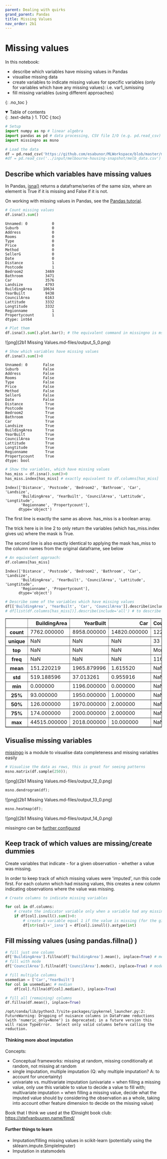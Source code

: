 ```yaml
---
parent: Dealing with quirks 
grand_parent: Pandas 
title: Missing Values 
nav_order: 2b1 
---
```


# Missing values

In this notebook:
- describe which variables have missing values in Pandas
- visualise missing data
- create variables to indicate missing values for specific variables (only for variables which have any missing values): i.e. var1_ismissing
- fill missing variables (using different approaches)

{: .no_toc } 
<details open markdown="block"> 
  <summary> 
    Table of contents 
  </summary> 
  {: .text-delta } 
1. TOC 
{:toc} 
</details> 


```python
# Setup
import numpy as np # linear algebra
import pandas as pd # data processing, CSV file I/O (e.g. pd.read_csv)
import missingno as msno
```


```python
# Load the data
df = pd.read_csv('https://github.com/esabunor/MLWorkspace/blob/master/melb_data.csv?raw=true')
#df = pd.read_csv('../input/melbourne-housing-snapshot/melb_data.csv') # when running on Kaggle
```

## Describe which variables have missing values
In Pandas, [isna()](https://pandas.pydata.org/docs/reference/api/pandas.isna.html) returns a dataframe/series of the same size, where an element is True if it is missing and False if it is not.

On working with missing values in Pandas, see the [Pandas tutorial](https://pandas.pydata.org/docs/user_guide/missing_data.html#values-considered-missing).


```python
# Count missing values
df.isna().sum()
```




    Unnamed: 0           0
    Suburb               0
    Address              0
    Rooms                0
    Type                 0
    Price                0
    Method               0
    SellerG              0
    Date                 0
    Distance             1
    Postcode             1
    Bedroom2          3469
    Bathroom          3471
    Car               3576
    Landsize          4793
    BuildingArea     10634
    YearBuilt         9438
    CouncilArea       6163
    Lattitude         3332
    Longtitude        3332
    Regionname           1
    Propertycount        1
    dtype: int64




```python
# Plot them
df.isna().sum().plot.bar(); # the equivalent command in missingno is msno.bar(df)
```


    
![png](2b1 Missing Values.md-files/output_5_0.png)
    



```python
# Show which variables have missing values
df.isna().sum()>0
```




    Unnamed: 0       False
    Suburb           False
    Address          False
    Rooms            False
    Type             False
    Price            False
    Method           False
    SellerG          False
    Date             False
    Distance          True
    Postcode          True
    Bedroom2          True
    Bathroom          True
    Car               True
    Landsize          True
    BuildingArea      True
    YearBuilt         True
    CouncilArea       True
    Lattitude         True
    Longtitude        True
    Regionname        True
    Propertycount     True
    dtype: bool




```python
# Show the variables, which have missing values
has_miss = df.isna().sum()>0
has_miss.index[has_miss] # exactly equivalent to df.columns[has_miss]
```




    Index(['Distance', 'Postcode', 'Bedroom2', 'Bathroom', 'Car', 'Landsize',
           'BuildingArea', 'YearBuilt', 'CouncilArea', 'Lattitude', 'Longtitude',
           'Regionname', 'Propertycount'],
          dtype='object')



The first line is exactly the same as above. has_miss is a boolean array.

The trick here is in line 2 to only return the variables (which has_miss.index gives us) where the mask is True. 

The second line is also exactly identical to applying the mask has_miss to the column names from the original dataframe, see below


```python
# An equivalent approach: 
df.columns[has_miss]
```




    Index(['Distance', 'Postcode', 'Bedroom2', 'Bathroom', 'Car', 'Landsize',
           'BuildingArea', 'YearBuilt', 'CouncilArea', 'Lattitude', 'Longtitude',
           'Regionname', 'Propertycount'],
          dtype='object')




```python
# Describe some of the variables which have missing values
df[['BuildingArea', 'YearBuilt', 'Car', 'CouncilArea']].describe(include='all')
# df[list(df.columns[has_miss])].describe(include='all') # to describe all
```




<div>
<style scoped>
    .dataframe tbody tr th:only-of-type {
        vertical-align: middle;
    }

    .dataframe tbody tr th {
        vertical-align: top;
    }

    .dataframe thead th {
        text-align: right;
    }
</style>
<table border="1" class="dataframe">
  <thead>
    <tr style="text-align: right;">
      <th></th>
      <th>BuildingArea</th>
      <th>YearBuilt</th>
      <th>Car</th>
      <th>CouncilArea</th>
    </tr>
  </thead>
  <tbody>
    <tr>
      <th>count</th>
      <td>7762.000000</td>
      <td>8958.000000</td>
      <td>14820.000000</td>
      <td>12233</td>
    </tr>
    <tr>
      <th>unique</th>
      <td>NaN</td>
      <td>NaN</td>
      <td>NaN</td>
      <td>33</td>
    </tr>
    <tr>
      <th>top</th>
      <td>NaN</td>
      <td>NaN</td>
      <td>NaN</td>
      <td>Moreland</td>
    </tr>
    <tr>
      <th>freq</th>
      <td>NaN</td>
      <td>NaN</td>
      <td>NaN</td>
      <td>1163</td>
    </tr>
    <tr>
      <th>mean</th>
      <td>151.220219</td>
      <td>1965.879996</td>
      <td>1.615520</td>
      <td>NaN</td>
    </tr>
    <tr>
      <th>std</th>
      <td>519.188596</td>
      <td>37.013261</td>
      <td>0.955916</td>
      <td>NaN</td>
    </tr>
    <tr>
      <th>min</th>
      <td>0.000000</td>
      <td>1196.000000</td>
      <td>0.000000</td>
      <td>NaN</td>
    </tr>
    <tr>
      <th>25%</th>
      <td>93.000000</td>
      <td>1950.000000</td>
      <td>1.000000</td>
      <td>NaN</td>
    </tr>
    <tr>
      <th>50%</th>
      <td>126.000000</td>
      <td>1970.000000</td>
      <td>2.000000</td>
      <td>NaN</td>
    </tr>
    <tr>
      <th>75%</th>
      <td>174.000000</td>
      <td>2000.000000</td>
      <td>2.000000</td>
      <td>NaN</td>
    </tr>
    <tr>
      <th>max</th>
      <td>44515.000000</td>
      <td>2018.000000</td>
      <td>10.000000</td>
      <td>NaN</td>
    </tr>
  </tbody>
</table>
</div>



## Visualise missing variables

[missingo](https://github.com/ResidentMario/missingno) is a module to visualise data completeness and missing variables easily


```python
# Visualise the data as rows, this is great for seeing patterns
msno.matrix(df.sample(250));
```


    
![png](2b1 Missing Values.md-files/output_12_0.png)
    



```python
msno.dendrogram(df);
```


    
![png](2b1 Missing Values.md-files/output_13_0.png)
    



```python
msno.heatmap(df);
```


    
![png](2b1 Missing Values.md-files/output_14_0.png)
    


missingno can be [further configured](https://github.com/ResidentMario/missingno/blob/master/CONFIGURATION.md)


## Keep track of which values are missing/create dummies

Create variables that indicate - for a given observation - whether a value was missing.

In order to keep track of which missing values were 'imputed', run this code first. For each column which had missing values, this creates a new column indicating observations where the value was missing.


```python
# Create columns to indicate missing variables

for col in df.columns:
    # create the indicator variable only when a variable had any missing values in the first place
    if df[col].isnull().sum()>0:
        # create a variable equal 1 if the value is missing (for the given observation)
        df[str(col)+'_isna'] = df[col].isnull().astype(int)
```

## Fill missing values (using pandas.fillna() )


```python
# fill just one column
df['BuildingArea'].fillna(df['BuildingArea'].mean(), inplace=True) # mean
# fill with mode
df['CouncilArea'].fillna(df['CouncilArea'].mode(), inplace=True) # mode
```


```python
# fill multiple columns
usemedian = ['Car','YearBuilt']
for col in usemedian: # median
    df[col].fillna(df[col].median(), inplace=True)
```


```python
# fill all (remaining) columns
df.fillna(df.mean(), inplace=True)
```

    /opt/conda/lib/python3.7/site-packages/ipykernel_launcher.py:2: FutureWarning: Dropping of nuisance columns in DataFrame reductions (with 'numeric_only=None') is deprecated; in a future version this will raise TypeError.  Select only valid columns before calling the reduction.
      
    

#### Thinking more about imputation

Concepts:
- Conceptual frameworks: missing at random, missing conditionally at random, not missing at random
- single imputation, multiple imputation (Q: why multiple imputation? A: to account for uncertainty)
- univariate vs. multivariate imputation (univariate = when filling a missing value, only use this variable to value to decide a value to fill with; multivariate imputation = when filling a missing value, decide what the imputed value should by considering the observation as a whole, taking into account other feature dimension to decide on the missing value)

Book that I think we used at the IDinsight book club: https://stefvanbuuren.name/fimd/

#### Further things to learn

- Imputation/filling missing values in scikit-learn (potentially using the sklearn.impute.SimpleImputer)
- Imputation in statsmodels

